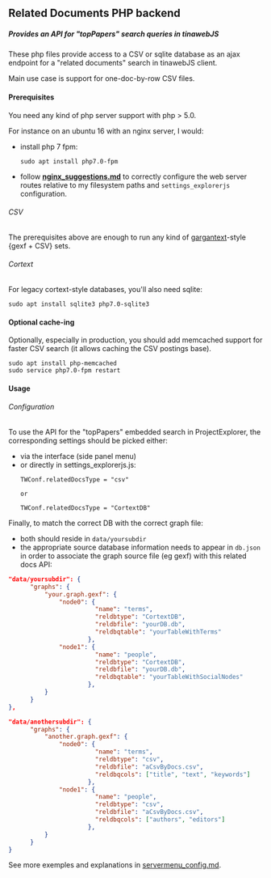 
## Related Documents PHP backend

##### Provides an API for "topPapers" search queries in tinawebJS

These php files provide access to a CSV or sqlite database as an ajax endpoint for a "related documents" search in tinawebJS client.

Main use case is support for one-doc-by-row CSV files.


#### Prerequisites

You need any kind of php server support with php > 5.0.

For instance on an ubuntu 16 with an nginx server, I would:
  - install php 7 fpm:
    ```
    sudo apt install php7.0-fpm
    ```

  - follow **[nginx_suggestions.md](https://github.com/moma/ProjectExplorer/blob/master/00.DOCUMENTATION/C-advanced/nginx_suggestions.md)** to correctly configure the web server routes relative to my filesystem paths and `settings_explorerjs` configuration.

###### CSV

The prerequisites above are enough to run any kind of [gargantext](http://gargantext.org)-style {gexf + CSV} sets.

###### Cortext

For legacy cortext-style databases, you'll also need sqlite:
```
sudo apt install sqlite3 php7.0-sqlite3
```

#### Optional cache-ing
Optionally, especially in production, you should add memcached support for faster CSV search (it allows caching the CSV postings base).

```
sudo apt install php-memcached
sudo service php7.0-fpm restart
```

#### Usage

###### Configuration

To use the API for the "topPapers" embedded search in ProjectExplorer, the corresponding settings should be picked either:
  - via the interface (side panel menu)
  - or directly in settings_explorerjs.js:
    ```
    TWConf.relatedDocsType = "csv"

    or

    TWConf.relatedDocsType = "CortextDB"
    ```

Finally, to match the correct DB with the correct graph file:
  - both should reside in `data/yoursubdir`
  - the appropriate source database information needs to appear in `db.json` in order to associate the graph source file (eg gexf) with this related docs API:


```json
"data/yoursubdir": {
      "graphs": {
          "your.graph.gexf": {
              "node0": {
                        "name": "terms",
                        "reldbtype": "CortextDB",
                        "reldbfile": "yourDB.db",
                        "reldbqtable": "yourTableWithTerms"
                      },
              "node1": {
                        "name": "people",
                        "reldbtype": "CortextDB",
                        "reldbfile": "yourDB.db",
                        "reldbqtable": "yourTableWithSocialNodes"
                      },
          }
      }
},

"data/anothersubdir": {
      "graphs": {
          "another.graph.gexf": {
              "node0": {
                        "name": "terms",
                        "reldbtype": "csv",
                        "reldbfile": "aCsvByDocs.csv",
                        "reldbqcols": ["title", "text", "keywords"]
                      },
              "node1": {
                        "name": "people",
                        "reldbtype": "csv",
                        "reldbfile": "aCsvByDocs.csv",
                        "reldbqcols": ["authors", "editors"]
                      },
          }
      }
}

```

See more exemples and explanations in [servermenu_config.md](https://github.com/moma/ProjectExplorer/blob/master/00.DOCUMENTATION/A-Introduction/servermenu_config.md).
